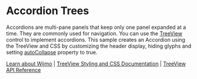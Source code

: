 Accordion Trees
===============

Accordions are multi-pane panels that keep only one panel expanded at a time. They are commonly used for navigation. You can use the [TreeView](https://www.grapecity.com/wijmo/api/classes/wijmo_nav.treeview.html) control to implement accordions. This sample creates an Accordion using the TreeView and CSS by customizing the header display, hiding glyphs and setting [autoCollapse](https://www.grapecity.com/wijmo/api/classes/wijmo_nav.treeview.html#autocollapse) property to true.

[Learn about Wijmo](https://www.grapecity.com/wijmo) | [TreeView Styling and CSS Documentation](https://www.grapecity.com/wijmo/docs/Topics/Nav/TreeView/Styling-and-CSS) | [TreeView API Reference](https://www.grapecity.com/wijmo/api/classes/wijmo_nav.treeview.html)